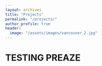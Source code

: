 ```yaml
---
layout: archives
title: "Projects"
permalink: "/projects/"
author_profile: true
header:
  image: "/assets/images/vancouver_2.jpg"
---
```

# TESTING PREAZE
